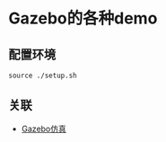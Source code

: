 # Gazebo的各种demo

## 配置环境

    source ./setup.sh

## 关联

* [Gazebo仿真](https://gaoyichao.com/Xiaotu/?book=Gazebo&title=index)

